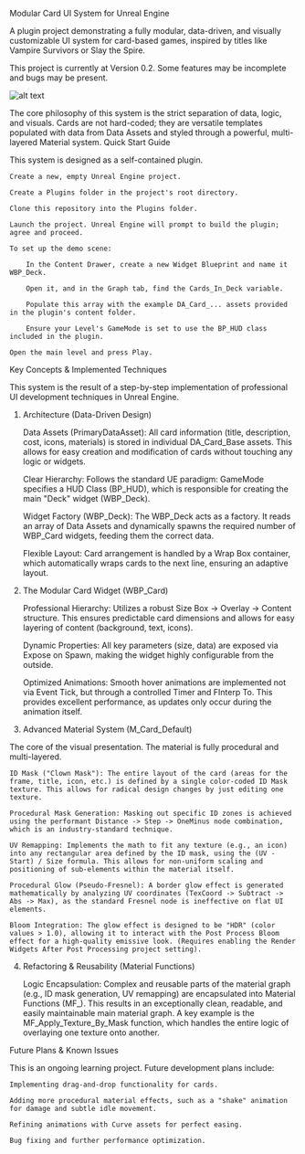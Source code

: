 Modular Card UI System for Unreal Engine

A plugin project demonstrating a fully modular, data-driven, and visually customizable UI system for card-based games, inspired by titles like Vampire Survivors or Slay the Spire.

This project is currently at Version 0.2. Some features may be incomplete and bugs may be present.

![alt text](https://img.shields.io/badge/License-MIT-yellow.svg)

The core philosophy of this system is the strict separation of data, logic, and visuals. Cards are not hard-coded; they are versatile templates populated with data from Data Assets and styled through a powerful, multi-layered Material system.
Quick Start Guide

This system is designed as a self-contained plugin.

    Create a new, empty Unreal Engine project.

    Create a Plugins folder in the project's root directory.

    Clone this repository into the Plugins folder.

    Launch the project. Unreal Engine will prompt to build the plugin; agree and proceed.

    To set up the demo scene:

        In the Content Drawer, create a new Widget Blueprint and name it WBP_Deck.

        Open it, and in the Graph tab, find the Cards_In_Deck variable.

        Populate this array with the example DA_Card_... assets provided in the plugin's content folder.

        Ensure your Level's GameMode is set to use the BP_HUD class included in the plugin.

    Open the main level and press Play.

Key Concepts & Implemented Techniques

This system is the result of a step-by-step implementation of professional UI development techniques in Unreal Engine.
1. Architecture (Data-Driven Design)

    Data Assets (PrimaryDataAsset): All card information (title, description, cost, icons, materials) is stored in individual DA_Card_Base assets. This allows for easy creation and modification of cards without touching any logic or widgets.

    Clear Hierarchy: Follows the standard UE paradigm: GameMode specifies a HUD Class (BP_HUD), which is responsible for creating the main "Deck" widget (WBP_Deck).

    Widget Factory (WBP_Deck): The WBP_Deck acts as a factory. It reads an array of Data Assets and dynamically spawns the required number of WBP_Card widgets, feeding them the correct data.

    Flexible Layout: Card arrangement is handled by a Wrap Box container, which automatically wraps cards to the next line, ensuring an adaptive layout.

2. The Modular Card Widget (WBP_Card)

    Professional Hierarchy: Utilizes a robust Size Box -> Overlay -> Content structure. This ensures predictable card dimensions and allows for easy layering of content (background, text, icons).

    Dynamic Properties: All key parameters (size, data) are exposed via Expose on Spawn, making the widget highly configurable from the outside.

    Optimized Animations: Smooth hover animations are implemented not via Event Tick, but through a controlled Timer and FInterp To. This provides excellent performance, as updates only occur during the animation itself.

3. Advanced Material System (M_Card_Default)

The core of the visual presentation. The material is fully procedural and multi-layered.

    ID Mask ("Clown Mask"): The entire layout of the card (areas for the frame, title, icon, etc.) is defined by a single color-coded ID Mask texture. This allows for radical design changes by just editing one texture.

    Procedural Mask Generation: Masking out specific ID zones is achieved using the performant Distance -> Step -> OneMinus node combination, which is an industry-standard technique.

    UV Remapping: Implements the math to fit any texture (e.g., an icon) into any rectangular area defined by the ID mask, using the (UV - Start) / Size formula. This allows for non-uniform scaling and positioning of sub-elements within the material itself.

    Procedural Glow (Pseudo-Fresnel): A border glow effect is generated mathematically by analyzing UV coordinates (TexCoord -> Subtract -> Abs -> Max), as the standard Fresnel node is ineffective on flat UI elements.

    Bloom Integration: The glow effect is designed to be "HDR" (color values > 1.0), allowing it to interact with the Post Process Bloom effect for a high-quality emissive look. (Requires enabling the Render Widgets After Post Processing project setting).

4. Refactoring & Reusability (Material Functions)

    Logic Encapsulation: Complex and reusable parts of the material graph (e.g., ID mask generation, UV remapping) are encapsulated into Material Functions (MF_). This results in an exceptionally clean, readable, and easily maintainable main material graph. A key example is the MF_Apply_Texture_By_Mask function, which handles the entire logic of overlaying one texture onto another.

Future Plans & Known Issues

This is an ongoing learning project. Future development plans include:

    Implementing drag-and-drop functionality for cards.

    Adding more procedural material effects, such as a "shake" animation for damage and subtle idle movement.

    Refining animations with Curve assets for perfect easing.

    Bug fixing and further performance optimization.